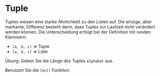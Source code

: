 # Tuple

Tuples weisen eine starke Ähnlichkeit zu den Listen auf. Die einzige, aber markante, Differenz besteht darin,
dass Tuples zur Laufzeit nicht verändert werden können. Die Unterscheidung erfolgt bei der Definition mit runden Klammern:
- `(a, b, c)` => Tuple
- `[a, b, c]` => Liste
  
Übung: Geben Sie die Länge des Tuples `alphabet` aus.  

<div class='hint'>
    Benutzen Sie die <code>len()</code> Funktion.
</div>
